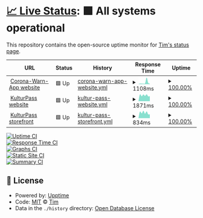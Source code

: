 # [📈 Live Status](https://ein-tim.github.io/uptime-monitoring/): <!--live status--> **🟩 All systems operational**

This repository contains the open-source uptime monitor for [Tim's status page](https://ein-tim.github.io/uptime-monitoring/).

<!--start: status pages-->
<!-- This summary is generated by Upptime (https://github.com/upptime/upptime) -->
<!-- Do not edit this manually, your changes will be overwritten -->
<!-- prettier-ignore -->
| URL | Status | History | Response Time | Uptime |
| --- | ------ | ------- | ------------- | ------ |
| <img alt="" src="https://icons.duckduckgo.com/ip3/www.coronawarn.app.ico" height="13"> [Corona-Warn-App website](https://www.coronawarn.app) | 🟩 Up | [corona-warn-app-website.yml](https://github.com/Ein-Tim/uptime-monitoring/commits/HEAD/history/corona-warn-app-website.yml) | <details><summary><img alt="Response time graph" src="./graphs/corona-warn-app-website/response-time-week.png" height="20"> 1108ms</summary><br><a href="https://Ein-Tim.github.io/uptime-monitoring/history/corona-warn-app-website"><img alt="Response time 579" src="https://img.shields.io/endpoint?url=https%3A%2F%2Fraw.githubusercontent.com%2FEin-Tim%2Fuptime-monitoring%2FHEAD%2Fapi%2Fcorona-warn-app-website%2Fresponse-time.json"></a><br><a href="https://Ein-Tim.github.io/uptime-monitoring/history/corona-warn-app-website"><img alt="24-hour response time 271" src="https://img.shields.io/endpoint?url=https%3A%2F%2Fraw.githubusercontent.com%2FEin-Tim%2Fuptime-monitoring%2FHEAD%2Fapi%2Fcorona-warn-app-website%2Fresponse-time-day.json"></a><br><a href="https://Ein-Tim.github.io/uptime-monitoring/history/corona-warn-app-website"><img alt="7-day response time 1108" src="https://img.shields.io/endpoint?url=https%3A%2F%2Fraw.githubusercontent.com%2FEin-Tim%2Fuptime-monitoring%2FHEAD%2Fapi%2Fcorona-warn-app-website%2Fresponse-time-week.json"></a><br><a href="https://Ein-Tim.github.io/uptime-monitoring/history/corona-warn-app-website"><img alt="30-day response time 1278" src="https://img.shields.io/endpoint?url=https%3A%2F%2Fraw.githubusercontent.com%2FEin-Tim%2Fuptime-monitoring%2FHEAD%2Fapi%2Fcorona-warn-app-website%2Fresponse-time-month.json"></a><br><a href="https://Ein-Tim.github.io/uptime-monitoring/history/corona-warn-app-website"><img alt="1-year response time 588" src="https://img.shields.io/endpoint?url=https%3A%2F%2Fraw.githubusercontent.com%2FEin-Tim%2Fuptime-monitoring%2FHEAD%2Fapi%2Fcorona-warn-app-website%2Fresponse-time-year.json"></a></details> | <details><summary><a href="https://Ein-Tim.github.io/uptime-monitoring/history/corona-warn-app-website">100.00%</a></summary><a href="https://Ein-Tim.github.io/uptime-monitoring/history/corona-warn-app-website"><img alt="All-time uptime 100.00%" src="https://img.shields.io/endpoint?url=https%3A%2F%2Fraw.githubusercontent.com%2FEin-Tim%2Fuptime-monitoring%2FHEAD%2Fapi%2Fcorona-warn-app-website%2Fuptime.json"></a><br><a href="https://Ein-Tim.github.io/uptime-monitoring/history/corona-warn-app-website"><img alt="24-hour uptime 100.00%" src="https://img.shields.io/endpoint?url=https%3A%2F%2Fraw.githubusercontent.com%2FEin-Tim%2Fuptime-monitoring%2FHEAD%2Fapi%2Fcorona-warn-app-website%2Fuptime-day.json"></a><br><a href="https://Ein-Tim.github.io/uptime-monitoring/history/corona-warn-app-website"><img alt="7-day uptime 100.00%" src="https://img.shields.io/endpoint?url=https%3A%2F%2Fraw.githubusercontent.com%2FEin-Tim%2Fuptime-monitoring%2FHEAD%2Fapi%2Fcorona-warn-app-website%2Fuptime-week.json"></a><br><a href="https://Ein-Tim.github.io/uptime-monitoring/history/corona-warn-app-website"><img alt="30-day uptime 100.00%" src="https://img.shields.io/endpoint?url=https%3A%2F%2Fraw.githubusercontent.com%2FEin-Tim%2Fuptime-monitoring%2FHEAD%2Fapi%2Fcorona-warn-app-website%2Fuptime-month.json"></a><br><a href="https://Ein-Tim.github.io/uptime-monitoring/history/corona-warn-app-website"><img alt="1-year uptime 100.00%" src="https://img.shields.io/endpoint?url=https%3A%2F%2Fraw.githubusercontent.com%2FEin-Tim%2Fuptime-monitoring%2FHEAD%2Fapi%2Fcorona-warn-app-website%2Fuptime-year.json"></a></details>
| <img alt="" src="https://icons.duckduckgo.com/ip3/www.kulturpass.de.ico" height="13"> [KulturPass website](https://www.kulturpass.de) | 🟩 Up | [kultur-pass-website.yml](https://github.com/Ein-Tim/uptime-monitoring/commits/HEAD/history/kultur-pass-website.yml) | <details><summary><img alt="Response time graph" src="./graphs/kultur-pass-website/response-time-week.png" height="20"> 1871ms</summary><br><a href="https://Ein-Tim.github.io/uptime-monitoring/history/kultur-pass-website"><img alt="Response time 1720" src="https://img.shields.io/endpoint?url=https%3A%2F%2Fraw.githubusercontent.com%2FEin-Tim%2Fuptime-monitoring%2FHEAD%2Fapi%2Fkultur-pass-website%2Fresponse-time.json"></a><br><a href="https://Ein-Tim.github.io/uptime-monitoring/history/kultur-pass-website"><img alt="24-hour response time 1615" src="https://img.shields.io/endpoint?url=https%3A%2F%2Fraw.githubusercontent.com%2FEin-Tim%2Fuptime-monitoring%2FHEAD%2Fapi%2Fkultur-pass-website%2Fresponse-time-day.json"></a><br><a href="https://Ein-Tim.github.io/uptime-monitoring/history/kultur-pass-website"><img alt="7-day response time 1871" src="https://img.shields.io/endpoint?url=https%3A%2F%2Fraw.githubusercontent.com%2FEin-Tim%2Fuptime-monitoring%2FHEAD%2Fapi%2Fkultur-pass-website%2Fresponse-time-week.json"></a><br><a href="https://Ein-Tim.github.io/uptime-monitoring/history/kultur-pass-website"><img alt="30-day response time 2343" src="https://img.shields.io/endpoint?url=https%3A%2F%2Fraw.githubusercontent.com%2FEin-Tim%2Fuptime-monitoring%2FHEAD%2Fapi%2Fkultur-pass-website%2Fresponse-time-month.json"></a><br><a href="https://Ein-Tim.github.io/uptime-monitoring/history/kultur-pass-website"><img alt="1-year response time 1786" src="https://img.shields.io/endpoint?url=https%3A%2F%2Fraw.githubusercontent.com%2FEin-Tim%2Fuptime-monitoring%2FHEAD%2Fapi%2Fkultur-pass-website%2Fresponse-time-year.json"></a></details> | <details><summary><a href="https://Ein-Tim.github.io/uptime-monitoring/history/kultur-pass-website">100.00%</a></summary><a href="https://Ein-Tim.github.io/uptime-monitoring/history/kultur-pass-website"><img alt="All-time uptime 99.93%" src="https://img.shields.io/endpoint?url=https%3A%2F%2Fraw.githubusercontent.com%2FEin-Tim%2Fuptime-monitoring%2FHEAD%2Fapi%2Fkultur-pass-website%2Fuptime.json"></a><br><a href="https://Ein-Tim.github.io/uptime-monitoring/history/kultur-pass-website"><img alt="24-hour uptime 100.00%" src="https://img.shields.io/endpoint?url=https%3A%2F%2Fraw.githubusercontent.com%2FEin-Tim%2Fuptime-monitoring%2FHEAD%2Fapi%2Fkultur-pass-website%2Fuptime-day.json"></a><br><a href="https://Ein-Tim.github.io/uptime-monitoring/history/kultur-pass-website"><img alt="7-day uptime 100.00%" src="https://img.shields.io/endpoint?url=https%3A%2F%2Fraw.githubusercontent.com%2FEin-Tim%2Fuptime-monitoring%2FHEAD%2Fapi%2Fkultur-pass-website%2Fuptime-week.json"></a><br><a href="https://Ein-Tim.github.io/uptime-monitoring/history/kultur-pass-website"><img alt="30-day uptime 99.71%" src="https://img.shields.io/endpoint?url=https%3A%2F%2Fraw.githubusercontent.com%2FEin-Tim%2Fuptime-monitoring%2FHEAD%2Fapi%2Fkultur-pass-website%2Fuptime-month.json"></a><br><a href="https://Ein-Tim.github.io/uptime-monitoring/history/kultur-pass-website"><img alt="1-year uptime 99.92%" src="https://img.shields.io/endpoint?url=https%3A%2F%2Fraw.githubusercontent.com%2FEin-Tim%2Fuptime-monitoring%2FHEAD%2Fapi%2Fkultur-pass-website%2Fuptime-year.json"></a></details>
| <img alt="" src="https://icons.duckduckgo.com/ip3/storefront.prod.kulturpass.de.ico" height="13"> [KulturPass storefront](https://storefront.prod.kulturpass.de) | 🟩 Up | [kultur-pass-storefront.yml](https://github.com/Ein-Tim/uptime-monitoring/commits/HEAD/history/kultur-pass-storefront.yml) | <details><summary><img alt="Response time graph" src="./graphs/kultur-pass-storefront/response-time-week.png" height="20"> 834ms</summary><br><a href="https://Ein-Tim.github.io/uptime-monitoring/history/kultur-pass-storefront"><img alt="Response time 839" src="https://img.shields.io/endpoint?url=https%3A%2F%2Fraw.githubusercontent.com%2FEin-Tim%2Fuptime-monitoring%2FHEAD%2Fapi%2Fkultur-pass-storefront%2Fresponse-time.json"></a><br><a href="https://Ein-Tim.github.io/uptime-monitoring/history/kultur-pass-storefront"><img alt="24-hour response time 586" src="https://img.shields.io/endpoint?url=https%3A%2F%2Fraw.githubusercontent.com%2FEin-Tim%2Fuptime-monitoring%2FHEAD%2Fapi%2Fkultur-pass-storefront%2Fresponse-time-day.json"></a><br><a href="https://Ein-Tim.github.io/uptime-monitoring/history/kultur-pass-storefront"><img alt="7-day response time 834" src="https://img.shields.io/endpoint?url=https%3A%2F%2Fraw.githubusercontent.com%2FEin-Tim%2Fuptime-monitoring%2FHEAD%2Fapi%2Fkultur-pass-storefront%2Fresponse-time-week.json"></a><br><a href="https://Ein-Tim.github.io/uptime-monitoring/history/kultur-pass-storefront"><img alt="30-day response time 837" src="https://img.shields.io/endpoint?url=https%3A%2F%2Fraw.githubusercontent.com%2FEin-Tim%2Fuptime-monitoring%2FHEAD%2Fapi%2Fkultur-pass-storefront%2Fresponse-time-month.json"></a><br><a href="https://Ein-Tim.github.io/uptime-monitoring/history/kultur-pass-storefront"><img alt="1-year response time 874" src="https://img.shields.io/endpoint?url=https%3A%2F%2Fraw.githubusercontent.com%2FEin-Tim%2Fuptime-monitoring%2FHEAD%2Fapi%2Fkultur-pass-storefront%2Fresponse-time-year.json"></a></details> | <details><summary><a href="https://Ein-Tim.github.io/uptime-monitoring/history/kultur-pass-storefront">100.00%</a></summary><a href="https://Ein-Tim.github.io/uptime-monitoring/history/kultur-pass-storefront"><img alt="All-time uptime 99.98%" src="https://img.shields.io/endpoint?url=https%3A%2F%2Fraw.githubusercontent.com%2FEin-Tim%2Fuptime-monitoring%2FHEAD%2Fapi%2Fkultur-pass-storefront%2Fuptime.json"></a><br><a href="https://Ein-Tim.github.io/uptime-monitoring/history/kultur-pass-storefront"><img alt="24-hour uptime 100.00%" src="https://img.shields.io/endpoint?url=https%3A%2F%2Fraw.githubusercontent.com%2FEin-Tim%2Fuptime-monitoring%2FHEAD%2Fapi%2Fkultur-pass-storefront%2Fuptime-day.json"></a><br><a href="https://Ein-Tim.github.io/uptime-monitoring/history/kultur-pass-storefront"><img alt="7-day uptime 100.00%" src="https://img.shields.io/endpoint?url=https%3A%2F%2Fraw.githubusercontent.com%2FEin-Tim%2Fuptime-monitoring%2FHEAD%2Fapi%2Fkultur-pass-storefront%2Fuptime-week.json"></a><br><a href="https://Ein-Tim.github.io/uptime-monitoring/history/kultur-pass-storefront"><img alt="30-day uptime 100.00%" src="https://img.shields.io/endpoint?url=https%3A%2F%2Fraw.githubusercontent.com%2FEin-Tim%2Fuptime-monitoring%2FHEAD%2Fapi%2Fkultur-pass-storefront%2Fuptime-month.json"></a><br><a href="https://Ein-Tim.github.io/uptime-monitoring/history/kultur-pass-storefront"><img alt="1-year uptime 99.97%" src="https://img.shields.io/endpoint?url=https%3A%2F%2Fraw.githubusercontent.com%2FEin-Tim%2Fuptime-monitoring%2FHEAD%2Fapi%2Fkultur-pass-storefront%2Fuptime-year.json"></a></details>

<!--end: status pages-->

[![Uptime CI](https://github.com/Ein-Tim/uptime-monitoring/workflows/Uptime%20CI/badge.svg)](https://github.com/Ein-Tim/uptime-monitoring/actions?query=workflow%3A%22Uptime+CI%22) <br>
[![Response Time CI](https://github.com/Ein-Tim/uptime-monitoring/workflows/Response%20Time%20CI/badge.svg)](https://github.com/Ein-Tim/uptime-monitoring/actions?query=workflow%3A%22Response+Time+CI%22) <br>
[![Graphs CI](https://github.com/Ein-Tim/uptime-monitoring/workflows/Graphs%20CI/badge.svg)](https://github.com/Ein-Tim/uptime-monitoring/actions?query=workflow%3A%22Graphs+CI%22) <br>
[![Static Site CI](https://github.com/Ein-Tim/uptime-monitoring/workflows/Static%20Site%20CI/badge.svg)](https://github.com/Ein-Tim/uptime-monitoring/actions?query=workflow%3A%22Static+Site+CI%22) <br>
[![Summary CI](https://github.com/Ein-Tim/uptime-monitoring/workflows/Summary%20CI/badge.svg)](https://github.com/Ein-Tim/uptime-monitoring/actions?query=workflow%3A%22Summary+CI%22)

## 📄 License

- Powered by: [Upptime](https://github.com/upptime/upptime)
- Code: [MIT](./LICENSE) © [Tim](https://github.com/Ein-Tim)
- Data in the `./history` directory: [Open Database License](https://opendatacommons.org/licenses/odbl/1-0/)
